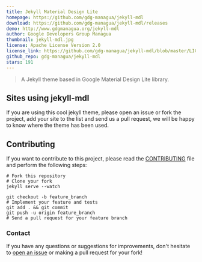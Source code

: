 ```yaml
---
title: Jekyll Material Design Lite
homepage: https://github.com/gdg-managua/jekyll-mdl
download: https://github.com/gdg-managua/jekyll-mdl/releases
demo: http://www.gdgmanagua.org/jekyll-mdl
author: Google Developers Group Managua
thumbnail: jekyll-mdl.jpg
license: Apache License Version 2.0
license_link: https://github.com/gdg-managua/jekyll-mdl/blob/master/LICENSE
github_repo: gdg-managua/jekyll-mdl
stars: 191
---
```


> A Jekyll theme based in Google Material Design Lite library.

## Sites using jekyll-mdl

If you are using this cool jekyll theme, please open an issue or fork
the project, add your site to the list and send us a pull request, we
will be happy to know where the theme has been used.

## Contributing

If you want to contribute to this project, please read the
[CONTRIBUTING](https://github.com/gdg-managua/jekyll-mdl/blob/master/CONTRIBUTING.md)
file and perform the following steps:

    # Fork this repository
    # Clone your fork
    jekyll serve --watch

    git checkout -b feature_branch
    # Implement your feature and tests
    git add . && git commit
    git push -u origin feature_branch
    # Send a pull request for your feature branch

### Contact

If you have any questions or suggestions for improvements, don't
hesitate to [open an issue](https://github.com/gdg-managua/jekyll-mdl/issues)
or making a pull request for your fork!
